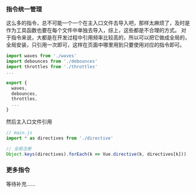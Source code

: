 ### 指令统一管理

这么多的指令，总不可能一个一个在主入口文件去导入吧，那样太麻烦了，及时是作为工具函数也要在每个文件中单独去导入，综上，这些都是不合理的方式。
对于指令来说，大都是在开发过程中引用频率比较高的，所以可以把它做成全局的，全局安装，只引用一次即可，这样在页面中哪里用到只要使用对应的指令即可。

```javascript
import waves from './waves'
import debounces from './debounces'
import throttles from './throttles'
...

export {
  waves,
  debounces,
  throttles,
  ...
}

```

然后主入口文件引用

```javascript
// main.js
import * as directives from './directive'

// 全局注册
Object.keys(directives).forEach(k => Vue.directive(k, directives[k]))
```

### 更多指令
等待补充......